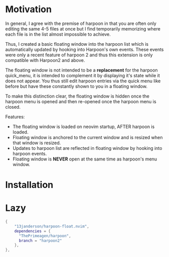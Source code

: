 # Motivation

In general, I agree with the premise of harpoon in that you are often only editing the same 4-5 files at once but I find temporarily memorizing where each file is in the list
almost impossible to achieve.

Thus, I created a basic floating window into the harpoon list which is automatically updated by hooking into Harpoon's own events. These events were only a recent feature of harpoon 2 
and thus this extension is only compatible with Harpoon2 and above.

The floating window is not intended to be a **replacement** for the harpoon quick_menu, it is intended to complement it by displaying it's state while it does not appear.
You thus still edit harpoon entries via the quick menu like before but have these constantly shown to you in a floating window.

To make this distinction clear, the floating window is hidden once the harpoon menu is opened and then re-opened once the harpoon menu is closed.

Features:
- The floating window is loaded on neovim startup, AFTER harpoon is loaded. 
- Floating window is anchored to the current window and is resized when that window is resized.
- Updates to harpoon list are reflected in floating window by hooking into harpoon events.
- Floating window is **NEVER** open at the same time as harpoon's menu window.


# Installation

# Lazy

```lua
{
    "13janderson/harpoon-float.nvim",
    dependencies = {
      "ThePrimeagen/harpoon",
      branch = "harpoon2"
    },
},
```



